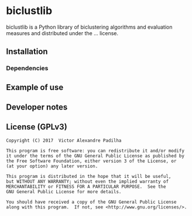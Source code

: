 # biclustlib

biclustlib is a Python library of biclustering algorithms and evaluation measures and distributed under the ... license.

## Installation

### Dependencies

## Example of use

## Developer notes

## License (GPLv3)
    Copyright (C) 2017  Victor Alexandre Padilha

    This program is free software: you can redistribute it and/or modify
    it under the terms of the GNU General Public License as published by
    the Free Software Foundation, either version 3 of the License, or
    (at your option) any later version.

    This program is distributed in the hope that it will be useful,
    but WITHOUT ANY WARRANTY; without even the implied warranty of
    MERCHANTABILITY or FITNESS FOR A PARTICULAR PURPOSE.  See the
    GNU General Public License for more details.

    You should have received a copy of the GNU General Public License
    along with this program.  If not, see <http://www.gnu.org/licenses/>.
